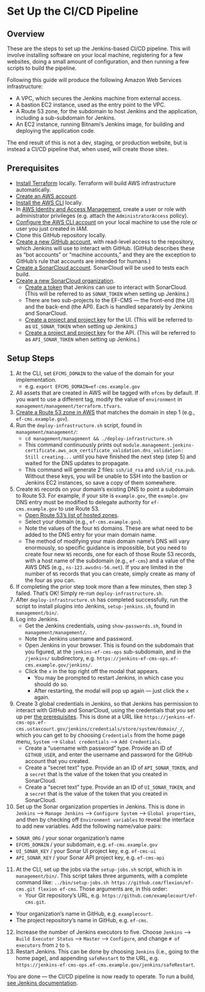 # Set Up the CI/CD Pipeline

## Overview

These are the steps to set up the Jenkins-based CI/CD pipeline. This will involve installing software on your local machine, registering for a few websites, doing a small amount of configuration, and then running a few scripts to build the pipeline.

Following this guide will produce the following Amazon Web Services infrastructure:

- A VPC, which secures the Jenkins machine from external access.
- A bastion EC2 instance, used as the entry point to the VPC.
- A Route 53 zone, for the subdomain to host Jenkins and the application, including a sub-subdomain for Jenkins.
- An EC2 instance, running Bitnami’s Jenkins image, for building and deploying the application code.

The end result of this is not a dev, staging, or production website, but is instead a CI/CD pipeline that, when used, will create those sites.

## Prerequisites

- [Install Terraform](https://www.terraform.io/downloads.html) locally. Terraform will build AWS infrastructure automatically.
- [Create an AWS account](https://portal.aws.amazon.com/gp/aws/developer/registration/).
- [Install the AWS CLI](https://docs.aws.amazon.com/cli/latest/userguide/installing.html) locally.
- In [AWS Identity and Access Management](https://console.aws.amazon.com/iam/), create a user or role with administrator privileges (e.g. attach the `AdministratorAccess` policy).
- [Configure the AWS CLI account](https://docs.aws.amazon.com/cli/latest/userguide/cli-config-files.html) on your local machine to use the role or user you just created in IAM.
- Clone this GitHub repository locally.
- [Create a new GitHub account](https://github.com/join), with read-level access to the repository, which Jenkins will use to interact with GitHub. (GitHub describes these as “bot accounts” or “machine accounts,” and they are the exception to GitHub’s rule that accounts are intended for humans.)
- [Create a SonarCloud account](https://sonarcloud.io/). SonarCloud will be used to tests each build.
- [Create a new SonarCloud organization](https://sonarcloud.io/create-organization).
  - [Create a token](https://sonarcloud.io/account/security) that Jenkins can use to interact with SonarCloud. (This will be referred to as `SONAR_TOKEN` when setting up Jenkins.)
  - There are two sub-projects to the EF-CMS — the front-end (the UI) and the back-end (the API). Each is handled separately by Jenkins and SonarCloud.
  - [Create a project and project key](https://sonarcloud.io/projects/create?manual=true) for the UI. (This will be referred to as `UI_SONAR_TOKEN` when setting up Jenkins.)
  - [Create a project and project key](https://sonarcloud.io/projects/create?manual=true) for the API. (This will be referred to as `API_SONAR_TOKEN` when setting up Jenkins.)

## Setup Steps

1. At the CLI, set `EFCMS_DOMAIN` to the value of the domain for your implementation.
   - e.g. `export EFCMS_DOMAIN=ef-cms.example.gov`
2. All assets that are created in AWS will be tagged with `efcms` by default. If you want to use a different tag, modify the value of `environment` in `management/management/terraform.tfvars`.
3. [Create a Route 53 zone in AWS](https://console.aws.amazon.com/route53/) that matches the domain in step 1 (e.g., `ef-cms.example.gov`).
4. Run the `deploy-infrastructure.sh` script, found in `management/management/`:
   - `cd management/management && ./deploy-infrastructure.sh`
   - This command continuously prints out `module.management.jenkins-certificate.aws_acm_certificate_validation.dns_validation: Still creating...` until you have finished the next step (step 5) and waited for the DNS updates to propagate.
   - This command will generate 2 files: `ssh/id_rsa` and `ssh/id_rsa.pub`. Without these keys, you will be unable to SSH into the bastion or Jenkins EC2 instances, so save a copy of them somewhere.
5. Create `NS` records on your domain’s existing DNS to point a subdomain to Route 53. For example, if your site is `example.gov`, the `example.gov` DNS entry must be modified to delegate authority for `ef-cms.example.gov` to use Route 53.
   - [Open Route 53’s list of hosted zones](https://console.aws.amazon.com/route53/home#hosted-zones:).
   - Select your domain (e.g., `ef-cms.example.gov`).
   - Note the values of the four `NS` domains. These are what need to be added to the DNS entry for your main domain name.
   - The method of modifying your main domain name’s DNS will vary enormously, so specific guidance is impossible, but you need to create four new `NS` records, one for each of those Route 53 records, with a host name of the subdomain (e.g., `ef-cms`) and a value of the AWS DNS (e.g., `ns-123.awsdns-56.net`). If you are limited in the number of `NS` records that you can create, simply create as many of the four as you can.
6. If completing the prior step took more than a few minutes, then step 3 failed. That’s OK! Simply re-run `deploy-infrastructure.sh`.
7. After `deploy-infrastructure.sh` has completed successfully, run the script to install plugins into Jenkins, `setup-jenkins.sh`, found in `management/bin/`.
8. Log into Jenkins.
   - Get the Jenkins credentials, using `show-passwords.sh`, found in `management/management/`.
   - Note the Jenkins username and password.
   - Open Jenkins in your browser. This is found on the subdomain that you figured, at the `jenkins-ef-cms-ops` sub-subdomain, and in the `/jenkins/` subdirectory, e.g. `https://jenkins-ef-cms-ops.ef-cms.example.gov/jenkins/`.
   - Click the `x` in the top right off the modal that appears.
     - You may be prompted to restart Jenkins, in which case you should do so.
     - After restarting, the modal will pop up again — just click the `x` again.
9. Create 3 global credentials in Jenkins, so that Jenkins has permission to interact with GitHub and SonarCloud, using the credentials that you set up per [the prerequisites](#Prerequisites). This is done at a URL like `https://jenkins-ef-cms-ops.ef-cms.ustaxcourt.gov/jenkins/credentials/store/system/domain/_/`, which you can get to by choosing `Credentials` from the home page menu, `System` ⟶ `Global credentials` ⟶ `Add Credentials`.
   - Create a “username with password” type. Provide an ID of `GITHUB_USER`, and enter the username and password for the GitHub account that you created.
   - Create a “secret text” type. Provide an an ID of `API_SONAR_TOKEN`, and a `secret` that is the value of the token that you created in SonarCloud.
   - Create a “secret text” type. Provide an an ID of `UI_SONAR_TOKEN`, and a `secret` that is the value of the token that you created in SonarCloud.
10. Set up the Sonar organization properties in Jenkins. This is done in `Jenkins` ⟶ `Manage Jenkins` ⟶ `Configure System` ⟶ `Global properties`, and then by checking off `Environment variables` to reveal the interface to add new variables. Add the following name/value pairs:

- `SONAR_ORG` / your sonar organization’s name
- `EFCMS_DOMAIN` / your subdomain, e.g. `ef-cms.example.gov`
- `UI_SONAR_KEY` / your Sonar UI project key, e.g. `ef-cms-ui`
- `API_SONAR_KEY` / your Sonar API project key, e.g. `ef-cms-api`

11. At the CLI, set up the jobs via the `setup-jobs.sh` script, which is in `management/bin/`. This script takes three arguments, with a complete command like: `../bin/setup-jobs.sh https://github.com/flexion/ef-cms.git flexion ef-cms`. Those arguments are, in this order:
    - Your Git repository’s URL, e.g. `https://github.com/examplecourt/ef-cms.git`.

- Your organization’s name in GitHub, e.g. `examplecourt`.
- The project repository’s name in GitHub, e.g. `ef-cms`.

12. Increase the number of Jenkins executors to five. Choose `Jenkins` ⟶ `Build Executor Status` ⟶ `Master` ⟶ `Configure`, and change `# of executors` from `2` to `5`.
13. Restart Jenkins. This can be done by choosing `Jenkins` (i.e., going to the home page), and appending `safeRestart` to the URL, e.g. `https://jenkins-ef-cms-ops.ef-cms.example.gov/jenkins/safeRestart`.

You are done — the CI/CD pipeline is now ready to operate. To run a build, [see Jenkins documentation](https://jenkins.io/doc/).
